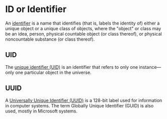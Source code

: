 # ID or Identifier
An [identifier](https://en.wikipedia.org/wiki/Identifier) is a name that identifies (that is, labels the identity of) either a unique object or a unique class of objects, where the "object" or class may be an idea, person, physical countable object (or class thereof), or physical noncountable substance (or class thereof).

## UID
The [unique identifier (UID)](https://en.wikipedia.org/wiki/Unique_identifier) is an identifier that refers to only one instance—only one particular object in the universe.

## UUID
A [Universally Unique Identifier (UUID)](https://en.wikipedia.org/wiki/Universally_unique_identifier) is a 128-bit label used for information in computer systems. The term Globally Unique Identifier (GUID) is also used, mostly in Microsoft systems.
